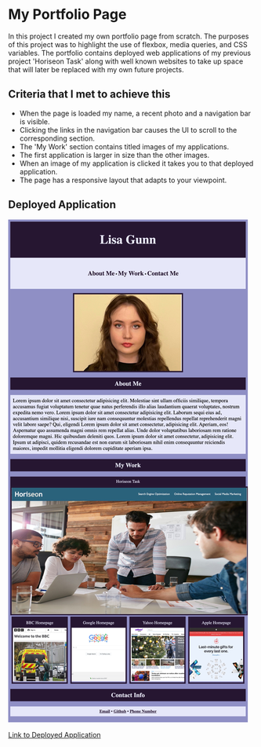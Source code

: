 # My Portfolio Page

In this project I created my own portfolio page from scratch. The purposes of this project was to highlight the use of flexbox, media queries, and CSS variables. The portfolio contains deployed web applications of my previous project 'Horiseon Task' along with well known websites to take up space that will later be replaced with my own future projects. 

## Criteria that I met to achieve this

* When the page is loaded my name, a recent photo and a navigation bar is visible.
* Clicking the links in the navigation bar causes the UI to scroll to the corresponding section.
* The 'My Work' section contains titled images of my applications.
* The first application is larger in size than the other images.
* When an image of my application is clicked it takes you to that deployed application.
* The page has a responsive layout that adapts to your viewpoint.

## Deployed Application 

![Deployed Application](./Deployed-Application.png?raw=true)

[Link to Deployed Application](https://)